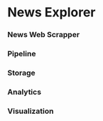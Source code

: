 # News Explorer 

### News Web Scrapper 

### Pipeline 

### Storage 

### Analytics 

### Visualization 